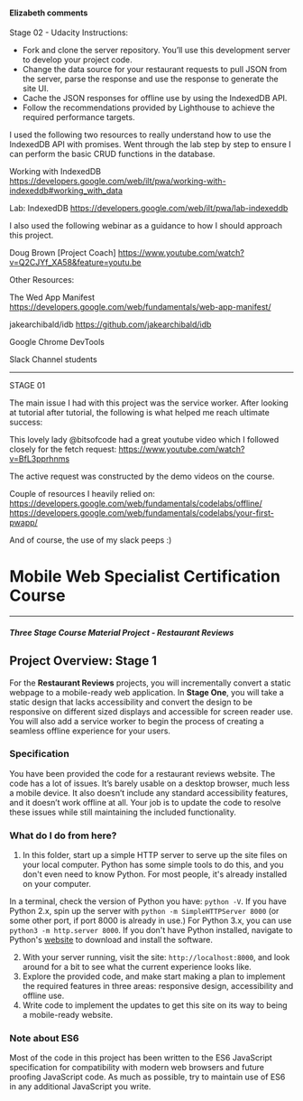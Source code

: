 #### Elizabeth comments

Stage 02 - Udacity Instructions:

- Fork and clone the server repository. You’ll use this development server to develop your project code.
- Change the data source for your restaurant requests to pull JSON from the server, parse the response and use the response to generate the site UI.
- Cache the JSON responses for offline use by using the IndexedDB API.
- Follow the recommendations provided by Lighthouse to achieve the required performance targets.


I used the following two resources to really understand how to use the IndexedDB API with promises. Went through the lab step by step to ensure I can perform the basic CRUD functions in the database.

Working with IndexedDB
https://developers.google.com/web/ilt/pwa/working-with-indexeddb#working_with_data

Lab: IndexedDB
https://developers.google.com/web/ilt/pwa/lab-indexeddb


I also used the following webinar as a guidance to how I should approach this project.  

Doug Brown [Project Coach]
https://www.youtube.com/watch?v=Q2CJYf_XA58&feature=youtu.be


Other Resources:

The Wed App Manifest
https://developers.google.com/web/fundamentals/web-app-manifest/

jakearchibald/idb
https://github.com/jakearchibald/idb

Google Chrome DevTools  

Slack Channel students



-------------------------------------------------------------------------------------------------------------
STAGE 01

The main issue I had with this project was the service worker. After looking at tutorial after tutorial, the
following is what helped me reach ultimate success:

This lovely lady @bitsofcode had a great youtube video which I followed closely for the fetch request:
https://www.youtube.com/watch?v=BfL3pprhnms

The active request was constructed by the demo videos on the course.

Couple of resources I heavily relied on:
https://developers.google.com/web/fundamentals/codelabs/offline/
https://developers.google.com/web/fundamentals/codelabs/your-first-pwapp/

And of course, the use of my slack peeps :)

# Mobile Web Specialist Certification Course
---
#### _Three Stage Course Material Project - Restaurant Reviews_

## Project Overview: Stage 1

For the **Restaurant Reviews** projects, you will incrementally convert a static webpage to a mobile-ready web application. In **Stage One**, you will take a static design that lacks accessibility and convert the design to be responsive on different sized displays and accessible for screen reader use. You will also add a service worker to begin the process of creating a seamless offline experience for your users.

### Specification

You have been provided the code for a restaurant reviews website. The code has a lot of issues. It’s barely usable on a desktop browser, much less a mobile device. It also doesn’t include any standard accessibility features, and it doesn’t work offline at all. Your job is to update the code to resolve these issues while still maintaining the included functionality.

### What do I do from here?

1. In this folder, start up a simple HTTP server to serve up the site files on your local computer. Python has some simple tools to do this, and you don't even need to know Python. For most people, it's already installed on your computer.

In a terminal, check the version of Python you have: `python -V`. If you have Python 2.x, spin up the server with `python -m SimpleHTTPServer 8000` (or some other port, if port 8000 is already in use.) For Python 3.x, you can use `python3 -m http.server 8000`. If you don't have Python installed, navigate to Python's [website](https://www.python.org/) to download and install the software.

2. With your server running, visit the site: `http://localhost:8000`, and look around for a bit to see what the current experience looks like.
3. Explore the provided code, and make start making a plan to implement the required features in three areas: responsive design, accessibility and offline use.
4. Write code to implement the updates to get this site on its way to being a mobile-ready website.

### Note about ES6

Most of the code in this project has been written to the ES6 JavaScript specification for compatibility with modern web browsers and future proofing JavaScript code. As much as possible, try to maintain use of ES6 in any additional JavaScript you write.
